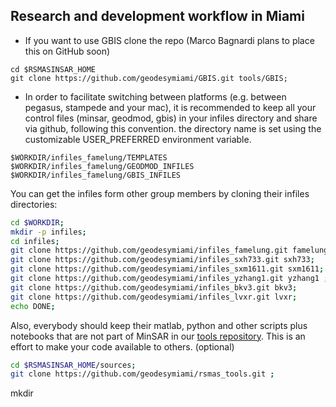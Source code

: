 ## Research and development workflow in Miami
* If you want to use GBIS clone the repo (Marco Bagnardi plans to place this on GitHub soon) 
```
cd $RSMASINSAR_HOME
git clone https://github.com/geodesymiami/GBIS.git tools/GBIS;
```

* In order to facilitate  switching between  platforms (e.g. between pegasus, stampede and your mac), it is recommended to keep all your control files (minsar, geodmod, gbis) in your infiles directory and share via github, following this convention. the directory name is set using the customizable USER_PREFERRED environment variable.
```
$WORKDIR/infiles_famelung/TEMPLATES
$WORKDIR/infiles_famelung/GEODMOD_INFILES
$WORKDIR/infiles_famelung/GBIS_INFILES
```
You can get the infiles form other group members by cloning their infiles directories: 

```bash
cd $WORKDIR;
mkdir -p infiles;
cd infiles;
git clone https://github.com/geodesymiami/infiles_famelung.git famelung; 
git clone https://github.com/geodesymiami/infiles_sxh733.git sxh733; 
git clone https://github.com/geodesymiami/infiles_sxm1611.git sxm1611;
git clone https://github.com/geodesymiami/infiles_yzhang1.git yzhang1 ; 
git clone https://github.com/geodesymiami/infiles_bkv3.git bkv3;
git clone https://github.com/geodesymiami/infiles_lvxr.git lvxr;
echo DONE;
```
Also, everybody should keep their matlab, python and other scripts  plus notebooks that are not part of MinSAR in our [tools repository](https://github.com/geodesymiami/rsmas_tools). This is an effort to make your code available to others. (optional)
```bash
cd $RSMASINSAR_HOME/sources;
git clone https://github.com/geodesymiami/rsmas_tools.git ; 
```

mkdir 
